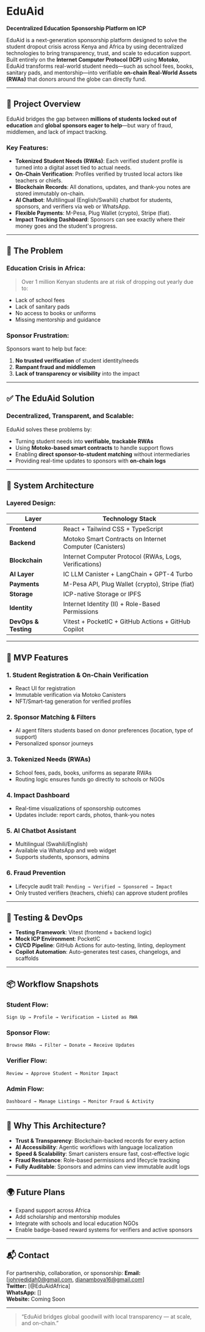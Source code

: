 # EduAid

**Decentralized Education Sponsorship Platform on ICP**

EduAid is a next-generation sponsorship platform designed to solve the student dropout crisis across Kenya and Africa by using decentralized technologies to bring transparency, trust, and scale to education support. Built entirely on the **Internet Computer Protocol (ICP)** using **Motoko**, EduAid transforms real-world student needs—such as school fees, books, sanitary pads, and mentorship—into verifiable **on-chain Real-World Assets (RWAs)** that donors around the globe can directly fund.

---

## 🧩 Project Overview

EduAid bridges the gap between **millions of students locked out of education** and **global sponsors eager to help**—but wary of fraud, middlemen, and lack of impact tracking.

### Key Features:
- **Tokenized Student Needs (RWAs)**: Each verified student profile is turned into a digital asset tied to actual needs.
- **On-Chain Verification**: Profiles verified by trusted local actors like teachers or chiefs.
- **Blockchain Records**: All donations, updates, and thank-you notes are stored immutably on-chain.
- **AI Chatbot**: Multilingual (English/Swahili) chatbot for students, sponsors, and verifiers via web or WhatsApp.
- **Flexible Payments**: M-Pesa, Plug Wallet (crypto), Stripe (fiat).
- **Impact Tracking Dashboard**: Sponsors can see exactly where their money goes and the student's progress.

---

## 📌 The Problem

### Education Crisis in Africa:
> Over 1 million Kenyan students are at risk of dropping out yearly due to:
- Lack of school fees  
- Lack of sanitary pads  
- No access to books or uniforms  
- Missing mentorship and guidance  

### Sponsor Frustration:
Sponsors want to help but face:
1. **No trusted verification** of student identity/needs  
2. **Rampant fraud and middlemen**  
3. **Lack of transparency or visibility** into the impact  

---

## ✅ The EduAid Solution

### Decentralized, Transparent, and Scalable:
EduAid solves these problems by:
- Turning student needs into **verifiable, trackable RWAs**
- Using **Motoko-based smart contracts** to handle support flows
- Enabling **direct sponsor-to-student matching** without intermediaries
- Providing real-time updates to sponsors with **on-chain logs**

---

## 🧱 System Architecture

### Layered Design:

| Layer              | Technology Stack                                                                 |
|--------------------|----------------------------------------------------------------------------------|
| **Frontend**        | React + Tailwind CSS + TypeScript                                                |
| **Backend**         | Motoko Smart Contracts on Internet Computer (Canisters)                          |
| **Blockchain**      | Internet Computer Protocol (RWAs, Logs, Verifications)                          |
| **AI Layer**        | IC LLM Canister + LangChain + GPT-4 Turbo                                        |
| **Payments**        | M-Pesa API, Plug Wallet (crypto), Stripe (fiat)                                  |
| **Storage**         | ICP-native Storage or IPFS                                                       |
| **Identity**        | Internet Identity (II) + Role-Based Permissions                                  |
| **DevOps & Testing**| Vitest + PocketIC + GitHub Actions + GitHub Copilot                             |

---

## 🚀 MVP Features

### 1. Student Registration & On-Chain Verification
- React UI for registration
- Immutable verification via Motoko Canisters
- NFT/Smart-tag generation for verified profiles

### 2. Sponsor Matching & Filters
- AI agent filters students based on donor preferences (location, type of support)
- Personalized sponsor journeys

### 3. Tokenized Needs (RWAs)
- School fees, pads, books, uniforms as separate RWAs
- Routing logic ensures funds go directly to schools or NGOs

### 4. Impact Dashboard
- Real-time visualizations of sponsorship outcomes
- Updates include: report cards, photos, thank-you notes

### 5. AI Chatbot Assistant
- Multilingual (Swahili/English)
- Available via WhatsApp and web widget
- Supports students, sponsors, admins

### 6. Fraud Prevention
- Lifecycle audit trail: `Pending → Verified → Sponsored → Impact`
- Only trusted verifiers (teachers, chiefs) can approve student profiles

---

## 🧪 Testing & DevOps

- **Testing Framework**: Vitest (frontend + backend logic)
- **Mock ICP Environment**: PocketIC
- **CI/CD Pipeline**: GitHub Actions for auto-testing, linting, deployment
- **Copilot Automation**: Auto-generates test cases, changelogs, and scaffolds

---

## 📦 Workflow Snapshots

### Student Flow:
`Sign Up → Profile → Verification → Listed as RWA`

### Sponsor Flow:
`Browse RWAs → Filter → Donate → Receive Updates`

### Verifier Flow:
`Review → Approve Student → Monitor Impact`

### Admin Flow:
`Dashboard → Manage Listings → Monitor Fraud & Activity`

---

## 🔐 Why This Architecture?

- **Trust & Transparency**: Blockchain-backed records for every action
- **AI Accessibility**: Agentic workflows with language localization
- **Speed & Scalability**: Smart canisters ensure fast, cost-effective logic
- **Fraud Resistance**: Role-based permissions and lifecycle tracking
- **Fully Auditable**: Sponsors and admins can view immutable audit logs

---

## 🌍 Future Plans

- Expand support across Africa  
- Add scholarship and mentorship modules  
- Integrate with schools and local education NGOs  
- Enable badge-based reward systems for verifiers and active sponsors  

---

## 📬 Contact

For partnership, collaboration, or sponsorship:
**Email:** [johnjedidah0@gmail.com, dianamboya16@gmail.com]  
**Twitter:** [@EduAidAfrica]  
**WhatsApp:** []  
**Website:** Coming Soon  

---

> “EduAid bridges global goodwill with local transparency — at scale, and on-chain.”

